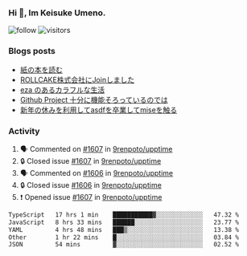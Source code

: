 ### Hi 👋, Im Keisuke Umeno.

<!--
**9renpoto/9renpoto** is a ✨ _special_ ✨ repository because its `README.md` (this file) appears on your GitHub profile.

Here are some ideas to get you started:

- 🔭 I’m currently working on ...
- 🌱 I’m currently learning ...
- 👯 I’m looking to collaborate on ...
- 🤔 I’m looking for help with ...
- 💬 Ask me about ...
- 📫 How to reach me: ...
- 😄 Pronouns: ...
- ⚡ Fun fact: ...
-->

![follow](https://img.shields.io/github/followers/9renpoto?label=Follow&style=social)
![visitors](https://komarev.com/ghpvc/?username=9renpoto&label=Profile%20views&color=0e75b6&style=flat)

### Blogs posts

<!-- BLOG-POST-LIST:START -->
- [紙の本を読む](https://9renpoto.win/entry/2024/02/25/reading-papar-book)
- [ROLLCAKE株式会社にJoinしました](https://9renpoto.win/entry/2024/02/11/join)
- [eza のあるカラフルな生活](https://9renpoto.win/entry/2024/02/01/eza)
- [Github Project 十分に機能そろっているのでは](https://9renpoto.win/entry/2024/01/14/gh-projects)
- [新年の休みを利用してasdfを卒業してmiseを触る](https://9renpoto.win/entry/2024/01/07/mise)
<!-- BLOG-POST-LIST:END -->

### Activity

<!--START_SECTION:activity-->
1. 🗣 Commented on [#1607](https://github.com/9renpoto/upptime/issues/1607#issuecomment-1986782659) in [9renpoto/upptime](https://github.com/9renpoto/upptime)
2. 🔒 Closed issue [#1607](https://github.com/9renpoto/upptime/issues/1607) in [9renpoto/upptime](https://github.com/9renpoto/upptime)
3. 🗣 Commented on [#1606](https://github.com/9renpoto/upptime/issues/1606#issuecomment-1986779621) in [9renpoto/upptime](https://github.com/9renpoto/upptime)
4. 🔒 Closed issue [#1606](https://github.com/9renpoto/upptime/issues/1606) in [9renpoto/upptime](https://github.com/9renpoto/upptime)
5. ❗ Opened issue [#1607](https://github.com/9renpoto/upptime/issues/1607) in [9renpoto/upptime](https://github.com/9renpoto/upptime)
<!--END_SECTION:activity-->

<!--START_SECTION:waka-->

```txt
TypeScript   17 hrs 1 min    ███████████▓░░░░░░░░░░░░░   47.32 %
JavaScript   8 hrs 33 mins   ██████░░░░░░░░░░░░░░░░░░░   23.77 %
YAML         4 hrs 48 mins   ███▒░░░░░░░░░░░░░░░░░░░░░   13.38 %
Other        1 hr 22 mins    █░░░░░░░░░░░░░░░░░░░░░░░░   03.84 %
JSON         54 mins         ▓░░░░░░░░░░░░░░░░░░░░░░░░   02.52 %
```

<!--END_SECTION:waka-->
